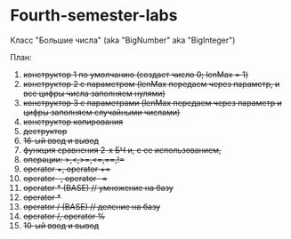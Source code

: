 # Fourth-semester-labs
Класс "Большие числа" (aka "BigNumber" aka "BigInteger")

План:

1. ~~конструктор 1 по умолчанию (создает число 0; lenMax = 1)~~
2. ~~конструктор 2 с параметром (lenMax передаем через параметр, и все цифры числа заполняем нулями)~~
3. ~~конструктор 3 с параметрами (lenMax передаем через параметр и цифры заполняем случайными числами)~~
4. ~~конструктор копирования~~
5. ~~деструктор~~
6. ~~16-ый ввод и вывод~~
7. ~~функция сравнения 2-х БЧ и, с ее использованием,~~
8. ~~операции: >,<,>=,<=,==,!=~~
9. ~~operator +, operator +=~~
10. ~~operator -, operator -=~~
11. ~~operator * (BASE) // умножение на базу~~
12. ~~operator *~~
13. ~~operator / (BASE) // деление на базу~~
14. ~~operator /, operator %~~
15. ~~10-ый ввод и вывод~~
